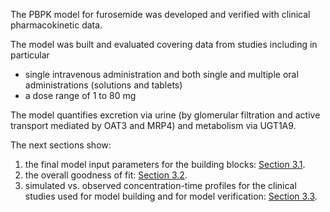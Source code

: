 The PBPK model for furosemide was developed and verified with clinical pharmacokinetic data.

The model was built and evaluated covering data from studies including in particular

* single intravenous administration and both single and multiple oral administrations (solutions and tablets)
* a dose range of 1 to 80 mg

The model quantifies excretion via urine (by glomerular filtration and active transport mediated by OAT3 and MRP4) and metabolism via UGT1A9.

The next sections show:

1. the final model input parameters for the building blocks: [Section 3.1](#31-furosemide-final-input-parameters).
2. the overall goodness of fit: [Section 3.2](#32-furosemide-diagnostics-plots).
3. simulated vs. observed concentration-time profiles for the clinical studies used for model building and for model verification: [Section 3.3](#33-concentration-time-profiles).

